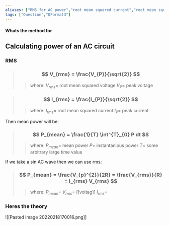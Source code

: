 ```yaml
---
aliases: ["RMS for AC power","root mean squared current","root mean squared voltage"]
tags: ["Question","QFormat3"]
---
```


#### Whats the method for
## Calculating power of an AC circuit
### RMS
> ### $$ V_{rms} = \frac{V_{P}}{\sqrt{2}} $$ 
>> where:
>> $V_{rms}=$ root mean squared voltage 
>> $V_{P}=$ peak voltage


> ### $$ I_{rms} = \frac{I_{P}}{\sqrt{2}} $$ 
>> where:
>> $I_{rms}=$ root mean squared current 
>> $I_{P}=$ peak current

Then mean power will be:
> ### $$ P_{mean} = \frac{1}{T} \int^{T}_{0} P dt $$ 
>> where:
>> $P_{mean}=$ mean power 
>> $P=$ instantanious power
>> $T=$ some arbitrary large time value

If we take a sin AC wave then we can use rms:
> ### $$ P_{mean} = \frac{V_{p}^{2}}{2R} = \frac{V_{rms}}{R} = I_{rms} V_{rms} $$ 
>> where:
>> $P_{mean}=$ 
>> $V_{rms}=$ [[voltag]]
>> $I_{rms}=$

### Heres the theory
![[Pasted image 20220218170016.png]]
